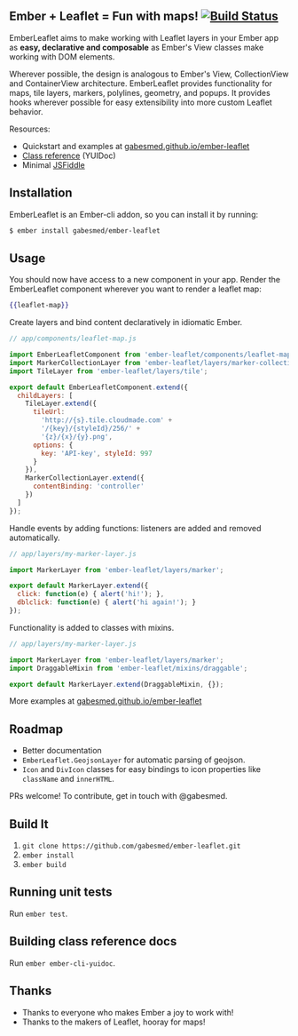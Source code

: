 ## Ember + Leaflet = Fun with maps! [![Build Status](https://secure.travis-ci.org/gabesmed/ember-leaflet.png?branch=ember-cli-es6)](http://travis-ci.org/gabesmed/ember-leaflet)

EmberLeaflet aims to make working with Leaflet layers in your Ember app as **easy, declarative and composable** as Ember's View classes make working with DOM elements.

Wherever possible, the design is analogous to Ember's View, CollectionView and ContainerView architecture. EmberLeaflet provides functionality for maps, tile layers, markers, polylines, geometry, and popups. It provides hooks wherever possible for easy extensibility into more custom Leaflet behavior.

Resources:

* Quickstart and examples at [gabesmed.github.io/ember-leaflet](http://gabesmed.github.io/ember-leaflet)
* [Class reference](http://gabesmed.github.io/ember-leaflet/docs/index.html) (YUIDoc)
* Minimal [JSFiddle](http://jsfiddle.net/3bUv8/)

## Installation

EmberLeaflet is an Ember-cli addon, so you can install it by running:

```bash
$ ember install gabesmed/ember-leaflet
```

## Usage

You should now have access to a new component in your app.
Render the EmberLeaflet component wherever you want to render a leaflet map:

```handlebars
{{leaflet-map}}
```

Create layers and bind content declaratively in idiomatic Ember.

``` javascript
// app/components/leaflet-map.js

import EmberLeafletComponent from 'ember-leaflet/components/leaflet-map';
import MarkerCollectionLayer from 'ember-leaflet/layers/marker-collection';
import TileLayer from 'ember-leaflet/layers/tile';

export default EmberLeafletComponent.extend({
  childLayers: [
    TileLayer.extend({
      tileUrl:
        'http://{s}.tile.cloudmade.com' +
        '/{key}/{styleId}/256/' +
        '{z}/{x}/{y}.png',
      options: {
        key: 'API-key', styleId: 997
      }
    }),
    MarkerCollectionLayer.extend({
      contentBinding: 'controller'
    })
  ]
});
```

Handle events by adding functions: listeners are added and removed automatically.

``` javascript
// app/layers/my-marker-layer.js

import MarkerLayer from 'ember-leaflet/layers/marker';

export default MarkerLayer.extend({
  click: function(e) { alert('hi!'); },
  dblclick: function(e) { alert('hi again!'); }
});
```

Functionality is added to classes with mixins.

``` javascript
// app/layers/my-marker-layer.js

import MarkerLayer from 'ember-leaflet/layers/marker';
import DraggableMixin from 'ember-leaflet/mixins/draggable';

export default MarkerLayer.extend(DraggableMixin, {});
```

More examples at [gabesmed.github.io/ember-leaflet](http://gabesmed.github.io/ember-leaflet)

## Roadmap

- Better documentation
- `EmberLeaflet.GeojsonLayer` for automatic parsing of geojson.
- `Icon` and `DivIcon` classes for easy bindings to icon properties like `className` and `innerHTML`.

PRs welcome! To contribute, get in touch with @gabesmed.

## Build It

1. `git clone https://github.com/gabesmed/ember-leaflet.git`
2. `ember install`
3. `ember build`

## Running unit tests

Run `ember test`.

## Building class reference docs

Run `ember ember-cli-yuidoc`.

## Thanks

* Thanks to everyone who makes Ember a joy to work with!
* Thanks to the makers of Leaflet, hooray for maps!
